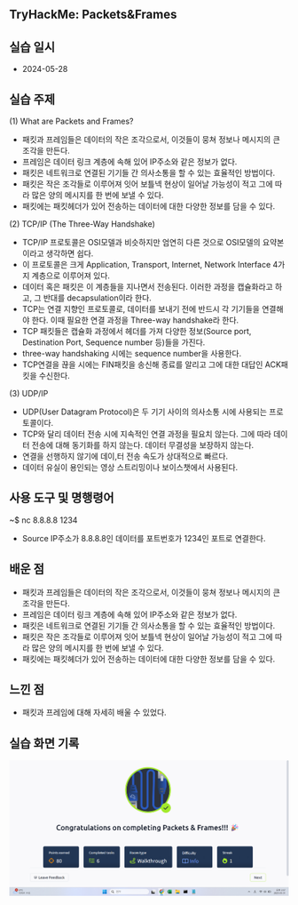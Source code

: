 ## TryHackMe: Packets&Frames

## 실습 일시
- 2024-05-28

## 실습 주제
(1) What are Packets and Frames?
 - 패킷과 프레임들은 데이터의 작은 조각으로서, 이것들이 뭉쳐 정보나 메시지의 큰 조각을 만든다.
 - 프레임은 데이터 링크 계층에 속해 있어 IP주소와 같은 정보가 없다.
 - 패킷은 네트워크로 연결된 기기들 간 의사소통을 할 수 있는 효율적인 방법이다.
 - 패킷은 작은 조각들로 이루어져 잇어 보틀넥 현상이 일어날 가능성이 적고 그에 따라 많은 양의 메시지를 한 번에 보낼 수 있다.
 - 패킷에는 패킷헤더가 있어 전송하는 데이터에 대한 다양한 정보를 담을 수 있다.

(2) TCP/IP (The Three-Way Handshake)
 - TCP/IP 프로토콜은 OSI모델과 비슷하지만 엄연히 다른 것으로 OSI모델의 요약본이라고 생각하면 쉽다.
 - 이 프로토콜은 크게 Application, Transport, Internet, Network Interface 4가지 계층으로 이루어져 있다.
 - 데이터 혹은 패킷은 이 계층들을 지나면서 전송된다. 이러한 과정을 캡슐화라고 하고, 그 반대를 decapsulation이라 한다.
 - TCP는 연결 지향인 프로토콜로, 데이터를 보내기 전에 반드시 각 기기들을 연결해야 한다. 이때 필요한 연결 과정을 Three-way handshake라 한다.
 - TCP 패킷들은 캡슐화 과정에서 헤더를 가져 다양한 정보(Source port, Destination Port, Sequence number 등)들을 가진다.
 - three-way handshaking 시에는 sequence number을 사용한다.
 - TCP연결을 끊을 시에는 FIN패킷을 송신해 종료를 알리고 그에 대한 대답인 ACK패킷을 수신한다.

(3) UDP/IP
 - UDP(User Datagram Protocol)은 두 기기 사이의 의사소통 시에 사용되는 프로토콜이다.
 - TCP와 달리 데이터 전송 시에 지속적인 연결 과정을 필요치 않는다. 그에 따라 데이터 전송에 대해 동기화를 하지 않는다. 데이터 무결성을 보장하지 않는다.
 - 연결을 선행하지 않기에 데이,터 전송 속도가 상대적으로 빠르다.
 - 데이터 유실이 용인되는 영상 스트리밍이나 보이스챗에서 사용된다.


## 사용 도구 및 명행령어
~$ nc 8.8.8.8 1234
- Source IP주소가 8.8.8.8인 데이터를 포트번호가 1234인 포트로 연결한다.    

## 배운 점
 - 패킷과 프레임들은 데이터의 작은 조각으로서, 이것들이 뭉쳐 정보나 메시지의 큰 조각을 만든다.
 - 프레임은 데이터 링크 계층에 속해 있어 IP주소와 같은 정보가 없다.
 - 패킷은 네트워크로 연결된 기기들 간 의사소통을 할 수 있는 효율적인 방법이다.
 - 패킷은 작은 조각들로 이루어져 잇어 보틀넥 현상이 일어날 가능성이 적고 그에 따라 많은 양의 메시지를 한 번에 보낼 수 있다.
 - 패킷에는 패킷헤더가 있어 전송하는 데이터에 대한 다양한 정보를 담을 수 있다.

## 느낀 점
- 패킷과 프레임에 대해 자세히 배울 수 있었다.

## 실습 화면 기록
![실습 결과](images/Packets&Frames.png)
